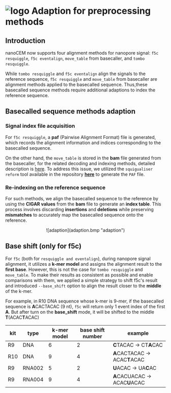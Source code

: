 # ![logo](logo_tiny.png "nanoCEM") Adaption for preprocessing methods

## Introduction
nanoCEM now supports four alignment methods for nanopore signal: `f5c resquiggle`, `f5c eventalign`, `move_table` from basecaller, and `tombo resquiggle`.

While `tombo resquiggle` and `f5c eventalign` align the signals to the reference sequence,
`f5c resquiggle` and `move_table` from basecaller are alignment methods applied to the basecalled sequence.
Thus,these basecalled sequence methods require additional adaptions to index the reference sequence.

## Basecalled sequence methods adaption

### Signal index file acquisition
For `f5c resquiggle`, a **paf** (Pairwise Alignment Format) file is generated, 
which records the alignment information and indices corresponding to the basecalled sequence. 

On the other hand, the `move_table` is stored in the **bam** file generated from the basecaller, 
for the related decoding and indexing methods, detailed description is [here](https://github.com/hiruna72/squigualiser/blob/main/docs/move_table.md).
To address this issue, we utilized the `squigualiser reform` tool available in the repository [**here**](https://github.com/hiruna72/squigualiser/blob/main/docs/reform.md)  to generate the `PAF` file.

### Re-indexing on the reference sequence
For such methods, we align the basecalled sequence to the reference by using the **CIGAR values** from the **bam** file to generate an **index table**. 
This process involves discarding **insertions** and **deletions** while preserving **mismatches** to accurately map the basecalled sequence onto the reference.

<center>![adaption](adaption.bmp "adaption") </center>

## Base shift (only for f5c)

For `f5c` (both for `resquiggle and eventalign`), during nanopore signal alignment, it utilizes a **k-mer model** and assigns the alignment result to the **first base**. 
However, this is not the case for `tombo resquiggle` and `move_table`. To make their results as consistent as possible and enable comparisons with them, 
we applied a simple strategy to shift f5c's result and introduced `--base_shift` option to align the result closer to the **middle** of the k-mer. 

For example, in R10 DNA sequence whose k-mer is 9-mer, if the basecalled sequence is **A**CACTACAC (9 nt), `f5c` will return only 1 event index of the first **A**.
But after turn on the **base_shift** mode, it will be shifted to the middle **T**(ACAC**T**ACAC)


| kit    | type | k-mer model  |base shift number |example |
|--------|----------|-------|-------|-------|
| R9    | DNA | 6 |2 |**C**TACAC → CT**A**CAC |
| R10    | DNA | 9 |4 |**A**CACTACAC → ACAC**T**ACAC |
| R9    | RNA002 | 5 |2 |**U**ACAC → UA**C**AC |
| R9    | RNA004 | 9 |4 |**A**CACUACAC → ACAC**U**ACAC |
